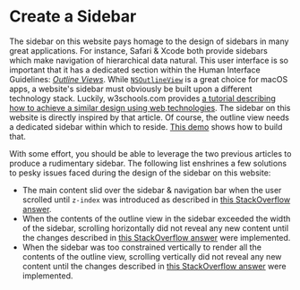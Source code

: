 # Create a Sidebar

The sidebar on this website pays homage to the design of sidebars in many great applications. For instance, Safari & Xcode both provide sidebars which make navigation of hierarchical data natural. This user interface is so important that it has a dedicated section within the Human Interface Guidelines: [*Outline Views*](https://developer.apple.com/design/human-interface-guidelines/macos/windows-and-views/outline-views). While [`NSOutlineView`](https://developer.apple.com/documentation/appkit/nsoutlineview) is a great choice for macOS apps, a website's sidebar must obviously be built upon a different technology stack. Luckily, w3schools.com provides [a tutorial describing how to achieve a similar design using web technologies](https://www.w3schools.com/howto/tryit.asp?filename=tryhow_js_treeview). The sidebar on this website is directly inspired by that article. Of course, the outline view needs a dedicated sidebar within which to reside. [This demo](https://www.w3schools.com/howto/tryit.asp?filename=tryhow_js_collapse_sidebar) shows how to build that.

With some effort, you should be able to leverage the two previous articles to produce a rudimentary sidebar. The following list enshrines a few solutions to pesky issues faced during the design of the sidebar on this website:

* The main content slid over the sidebar & navigation bar when the user scrolled until `z-index` was introduced as described in [this StackOverflow answer](https://stackoverflow.com/a/14137993/6073927).
* When the contents of the outline view in the sidebar exceeded the width of the sidebar, scrolling horizontally did not reveal any new content until the changes described in [this StackOverflow answer](https://stackoverflow.com/a/679890/6073927) were implemented.
* When the sidebar was too constrained vertically to render all the contents of the outline view, scrolling vertically did not reveal any new content until the changes described in [this StackOverflow answer](https://stackoverflow.com/a/36010800/6073927) were implemented.